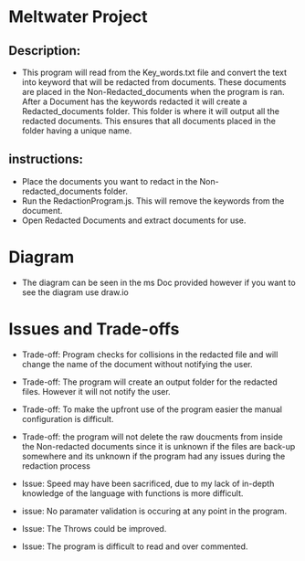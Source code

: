 # Meltwater Project
## Description: 
* This program will read from the Key_words.txt file and convert the text into keyword that will be redacted from documents. These documents are placed in the Non-Redacted_documents when the program is ran. After a Document has the keywords redacted it will create a Redacted_documents folder. This folder is where it will output all the redacted documents. This ensures that all documents placed in the folder having a unique name.
## instructions: 
* Place the documents you want to redact in the Non-redacted_documents folder.
* Run the RedactionProgram.js. This will remove the keywords from the document.
* Open Redacted Documents and extract documents for use.
# Diagram
* The diagram can be seen in the ms Doc provided however if you want to see the diagram use draw.io
# Issues and Trade-offs

* Trade-off: Program checks for collisions in the redacted file and will change the name of the document without notifying the user.

* Trade-off: The program will create an output folder for the redacted files. However it will not notify the user.

* Trade-off: To make the upfront use of the program easier the manual configuration is difficult.

* Trade-off: the program will not delete the raw doucments from inside the Non-redacted documents since it is unknown if the files are back-up somewhere and its unknown if the program had any issues during the redaction process

* Issue: Speed may have been sacrificed, due to my lack of in-depth knowledge of the language with functions is more difficult.

* issue: No paramater validation is occuring at any point in the program.

* Issue: The Throws could be improved.

* Issue: The program is difficult to read and over commented.